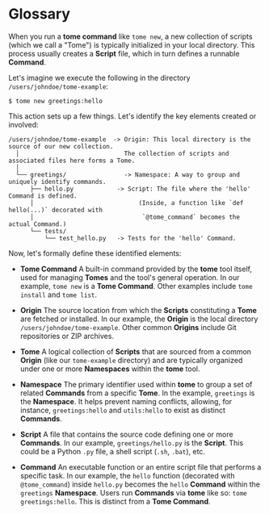 # Glossary

When you run a **tome command** like `tome new`, a new collection of scripts
(which we call a "Tome") is typically initialized in your local directory. This
process usually creates a **Script** file, which in turn defines a runnable
**Command**.

Let's imagine we execute the following in the directory
`/users/johndoe/tome-example`:

    $ tome new greetings:hello

This action sets up a few things. Let's identify the key elements created or
involved:

    /users/johndoe/tome-example  -> Origin: This local directory is the source of our new collection.
      │                             The collection of scripts and associated files here forms a Tome.
      │
      └── greetings/                -> Namespace: A way to group and uniquely identify commands.
          ├── hello.py            -> Script: The file where the 'hello' Command is defined.
          │                             (Inside, a function like `def hello(...)` decorated with
          │                              `@tome_command` becomes the actual Command.)
          └── tests/
              └── test_hello.py   -> Tests for the 'hello' Command.

Now, let's formally define these identified elements:

-   **Tome Command** A built-in command provided by the **tome** tool itself,
    used for managing **Tomes** and the tool's general operation. In our
    example, `tome new` is a **Tome Command**. Other examples include `tome
    install` and `tome list`.

-   **Origin** The source location from which the **Scripts** constituting a
    **Tome** are fetched or installed. In our example, the **Origin** is the
    local directory `/users/johndoe/tome-example`. Other common **Origins**
    include Git repositories or ZIP archives.

-   **Tome** A logical collection of **Scripts** that are sourced from a common
    **Origin** (like our `tome-example` directory) and are typically organized
    under one or more **Namespaces** within the **tome** tool.

-   **Namespace** The primary identifier used within **tome** to group a set of
    related **Commands** from a specific **Tome**. In the example, `greetings`
    is the **Namespace**. It helps prevent naming conflicts, allowing, for
    instance, `greetings:hello` and `utils:hello` to exist as distinct
    **Commands**.

-   **Script** A file that contains the source code defining one or more
    **Commands**. In our example, `greetings/hello.py` is the **Script**. This
    could be a Python `.py` file, a shell script (`.sh`, `.bat`), etc.

-   **Command** An executable function or an entire script file that performs a
    specific task. In our example, the `hello` function (decorated with
    `@tome_command`) inside `hello.py` becomes the `hello` **Command** within
    the `greetings` **Namespace**. Users run **Commands** via **tome** like so:
    `tome greetings:hello`. This is distinct from a **Tome Command**.
